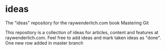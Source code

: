 # ideas
The "ideas" repository for the raywenderlich.com book Mastering Git

This repository is a collection of ideas for articles, content
and features at raywenderlich.com.
Feel free to add ideas and mark taken ideas as "done".
One new row added in master branch
